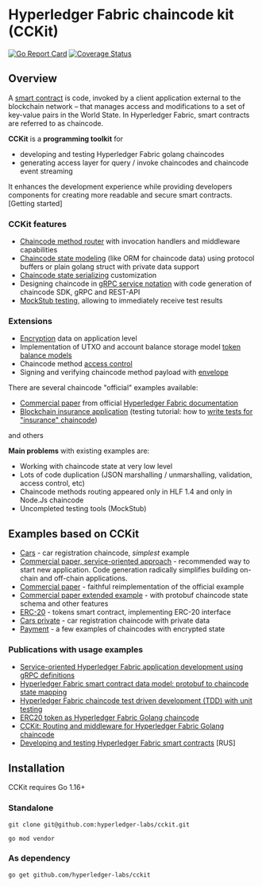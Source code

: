 # Hyperledger Fabric chaincode kit (CCKit)

[![Go Report Card](https://goreportcard.com/badge/github.com/hyperledger-labs/cckit)](https://goreportcard.com/report/github.com/hyperledger-labs/cckit)
[![Coverage Status](https://coveralls.io/repos/github/hyperledger-labs/cckit/badge.svg?branch=master)](https://coveralls.io/github/hyperledger-labs/cckit?branch=master)

## Overview

A [smart contract](https://hyperledger-fabric.readthedocs.io/en/latest/glossary.html#smart-contract) is code, 
invoked by a client application external to the blockchain network – that manages access and modifications to a set of
key-value pairs in the World State.  In Hyperledger Fabric, smart contracts are referred to as chaincode.

**CCKit** is a **programming toolkit** for

* developing and testing Hyperledger Fabric golang chaincodes 
* generating access layer for query / invoke chaincodes and chaincode event streaming

It enhances the development experience while providing developers components for creating more readable and secure
smart contracts. [Getting started]


### CCKit features

* [Chaincode method router](router) with invocation handlers and middleware capabilities
* [Chaincode state modeling](state) (like ORM for chaincode data) using protocol buffers or plain  golang struct with private data support 
* [Chaincode state serializing](serialize) customization
* Designing chaincode in [gRPC service notation](gateway) with code generation of chaincode SDK, gRPC and REST-API
* [MockStub testing](testing), allowing to immediately receive test results

### Extensions
* [Encryption](extensions/encryption) data on application level
* Implementation of UTXO and account balance storage model [token balance models](extensions/token)
* Chaincode method [access control](extensions/owner)
* Signing and verifying chaincode method payload with [envelope](extensions/envelope)


There are several chaincode "official" examples available:

* [Commercial paper](https://hyperledger-fabric.readthedocs.io/en/release-1.4/developapps/smartcontract.html) from official [Hyperledger Fabric documentation](https://hyperledger-fabric.readthedocs.io)
* [Blockchain insurance application](https://github.com/IBM/build-blockchain-insurance-app) (testing tutorial: how to [write tests for "insurance" chaincode](examples/insurance))

and others

**Main problems** with existing examples are:

* Working with chaincode state at very low level
* Lots of code duplication (JSON marshalling / unmarshalling, validation, access control, etc)
* Chaincode methods routing appeared only in HLF 1.4 and only in Node.Js chaincode
* Uncompleted testing tools (MockStub)

## Examples based on CCKit

* [Cars](examples/cars) - car registration chaincode, *simplest* example
* [Commercial paper, service-oriented approach](https://github.com/s7techlab/hyperledger-fabric-samples) - 
  recommended way to start new application. Code generation radically simplifies building on-chain and off-chain applications.
* [Commercial paper](examples/cpaper) - faithful reimplementation of the official example 
* [Commercial paper extended example](examples/cpaper_extended) - with protobuf chaincode state schema and other features
* [ERC-20](examples/erc20) - tokens smart contract, implementing ERC-20 interface
* [Cars private](examples/private_cars) - car registration chaincode with private data
* [Payment](examples/payment) - a few examples of chaincodes with encrypted state 

### Publications with usage examples

* [Service-oriented Hyperledger Fabric application development using gRPC definitions](https://medium.com/coinmonks/service-oriented-hyperledger-fabric-application-development-32e66f578f9a)
* [Hyperledger Fabric smart contract data model: protobuf to chaincode state mapping](https://medium.com/coinmonks/hyperledger-fabric-smart-contract-data-model-protobuf-to-chaincode-state-mapping-191cdcfa0b78)
* [Hyperledger Fabric chaincode test driven development (TDD) with unit testing](https://medium.com/coinmonks/test-driven-hyperledger-fabric-golang-chaincode-development-dbec4cb78049)
* [ERC20 token as Hyperledger Fabric Golang chaincode](https://medium.com/@viktornosov/erc20-token-as-hyperledger-fabric-golang-chaincode-d09dfd16a339)
* [CCKit: Routing and middleware for Hyperledger Fabric Golang chaincode](https://medium.com/@viktornosov/routing-and-middleware-for-developing-hyperledger-fabric-chaincode-written-in-go-90913951bf08)
* [Developing and testing Hyperledger Fabric smart contracts](https://habr.com/post/426705/) [RUS]


## Installation

CCKit requires Go 1.16+  

### Standalone
 
`git clone git@github.com:hyperledger-labs/cckit.git`

`go mod vendor`

### As dependency

`go get github.com/hyperledger-labs/cckit`

